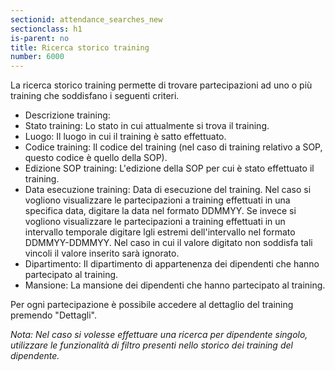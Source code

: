 ```yaml
---
sectionid: attendance_searches_new
sectionclass: h1
is-parent: no
title: Ricerca storico training
number: 6000
---
```

La ricerca storico training permette di trovare partecipazioni ad uno o più training che soddisfano i seguenti criteri.

 - Descrizione training:
 - Stato training: Lo stato in cui attualmente si trova il training.
 - Luogo: Il luogo in cui il training è satto effettuato.
 - Codice training: Il codice del training (nel caso di training relativo a SOP, questo codice è quello della SOP).
 - Edizione SOP training: L'edizione della SOP per cui è stato effettuato il training.
 - Data esecuzione training: Data di esecuzione del training. Nel caso si vogliono visualizzare le partecipazioni a training effettuati in una specifica data, digitare la data nel formato DDMMYY. Se invece si vogliono visualizzare le partecipazioni a training effettuati in un intervallo temporale digitare lgli estremi dell'intervallo nel formato DDMMYY-DDMMYY. Nel caso in cui il valore digitato non soddisfa tali vincoli il valore inserito sarà ignorato.
 - Dipartimento: Il dipartimento di appartenenza dei dipendenti che hanno partecipato al training.
 - Mansione: La mansione dei dipendenti che hanno partecipato al training.

Per ogni partecipazione è possibile accedere al dettaglio del training premendo "Dettagli".

_Nota: Nel caso si volesse effettuare una ricerca per dipendente singolo, utilizzare le funzionalità di filtro presenti nello storico dei training del dipendente._
